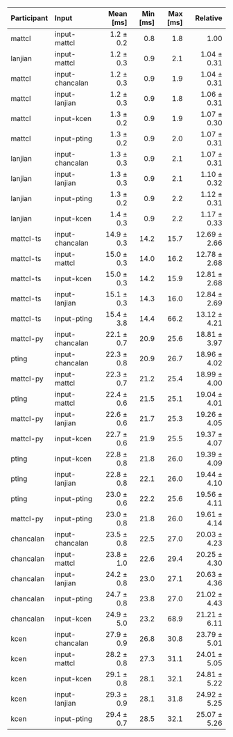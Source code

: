 | Participant | Input | Mean [ms] | Min [ms] | Max [ms] | Relative |
|:---|:---|---:|---:|---:|---:|
| mattcl | input-mattcl | 1.2 ± 0.2 | 0.8 | 1.8 | 1.00 |
| lanjian | input-mattcl | 1.2 ± 0.3 | 0.9 | 2.1 | 1.04 ± 0.31 |
| mattcl | input-chancalan | 1.2 ± 0.3 | 0.9 | 1.9 | 1.04 ± 0.31 |
| mattcl | input-lanjian | 1.2 ± 0.3 | 0.9 | 1.8 | 1.06 ± 0.31 |
| mattcl | input-kcen | 1.3 ± 0.2 | 0.9 | 1.9 | 1.07 ± 0.30 |
| mattcl | input-pting | 1.3 ± 0.2 | 0.9 | 2.0 | 1.07 ± 0.31 |
| lanjian | input-chancalan | 1.3 ± 0.3 | 0.9 | 2.1 | 1.07 ± 0.31 |
| lanjian | input-lanjian | 1.3 ± 0.3 | 0.9 | 2.1 | 1.10 ± 0.32 |
| lanjian | input-pting | 1.3 ± 0.2 | 0.9 | 2.2 | 1.12 ± 0.31 |
| lanjian | input-kcen | 1.4 ± 0.3 | 0.9 | 2.2 | 1.17 ± 0.33 |
| mattcl-ts | input-chancalan | 14.9 ± 0.3 | 14.2 | 15.7 | 12.69 ± 2.66 |
| mattcl-ts | input-mattcl | 15.0 ± 0.3 | 14.0 | 16.2 | 12.78 ± 2.68 |
| mattcl-ts | input-kcen | 15.0 ± 0.3 | 14.2 | 15.9 | 12.81 ± 2.68 |
| mattcl-ts | input-lanjian | 15.1 ± 0.3 | 14.3 | 16.0 | 12.84 ± 2.69 |
| mattcl-ts | input-pting | 15.4 ± 3.8 | 14.4 | 66.2 | 13.12 ± 4.21 |
| mattcl-py | input-chancalan | 22.1 ± 0.7 | 20.9 | 25.6 | 18.81 ± 3.97 |
| pting | input-chancalan | 22.3 ± 0.8 | 20.9 | 26.7 | 18.96 ± 4.02 |
| mattcl-py | input-mattcl | 22.3 ± 0.7 | 21.2 | 25.4 | 18.99 ± 4.00 |
| pting | input-mattcl | 22.4 ± 0.6 | 21.5 | 25.1 | 19.04 ± 4.01 |
| mattcl-py | input-lanjian | 22.6 ± 0.6 | 21.7 | 25.3 | 19.26 ± 4.05 |
| mattcl-py | input-kcen | 22.7 ± 0.6 | 21.9 | 25.5 | 19.37 ± 4.07 |
| pting | input-kcen | 22.8 ± 0.8 | 21.8 | 26.0 | 19.39 ± 4.09 |
| pting | input-lanjian | 22.8 ± 0.8 | 22.1 | 26.0 | 19.44 ± 4.10 |
| pting | input-pting | 23.0 ± 0.6 | 22.2 | 25.6 | 19.56 ± 4.11 |
| mattcl-py | input-pting | 23.0 ± 0.8 | 21.8 | 26.0 | 19.61 ± 4.14 |
| chancalan | input-chancalan | 23.5 ± 0.8 | 22.5 | 27.0 | 20.03 ± 4.23 |
| chancalan | input-mattcl | 23.8 ± 1.0 | 22.6 | 29.4 | 20.25 ± 4.30 |
| chancalan | input-lanjian | 24.2 ± 0.8 | 23.0 | 27.1 | 20.63 ± 4.36 |
| chancalan | input-pting | 24.7 ± 0.8 | 23.8 | 27.0 | 21.02 ± 4.43 |
| chancalan | input-kcen | 24.9 ± 5.0 | 23.2 | 68.9 | 21.21 ± 6.11 |
| kcen | input-chancalan | 27.9 ± 0.9 | 26.8 | 30.8 | 23.79 ± 5.01 |
| kcen | input-mattcl | 28.2 ± 0.8 | 27.3 | 31.1 | 24.01 ± 5.05 |
| kcen | input-kcen | 29.1 ± 0.8 | 28.1 | 32.1 | 24.81 ± 5.22 |
| kcen | input-lanjian | 29.3 ± 0.9 | 28.1 | 31.8 | 24.92 ± 5.25 |
| kcen | input-pting | 29.4 ± 0.7 | 28.5 | 32.1 | 25.07 ± 5.26 |
